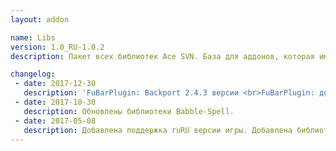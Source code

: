 ```yaml
---
layout: addon

name: Libs
version: 1.0_RU-1.0.2
description: Пакет всех библиотек Ace SVN. База для аддонов, которая им нужна, как играм нужен DirectX. Именно из-за нехватки Ace библиотек в игре у вас могут вылетать ошибки связанные с некорректной работой аддонов или тем, что они просто устарели. 

changelog:
 - date: 2017-12-30
   description: 'FuBarPlugin: Backport 2.4.3 версии <br>FuBarPlugin: добавлена ​​поддержка вращения иконок для всех типов миникарт.'
 - date: 2017-10-30
   description: Обновлены библиотеки Babble-Spell.
 - date: 2017-05-08
   description: Добавлена поддержка ruRU версии игры. Добавлена библиотека Waterfall-1.0 и исправлен его тултип.
---
```

